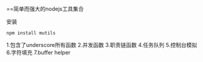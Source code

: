 ==简单而强大的nodejs工具集合

安装

    npm install mutils 


1.包含了underscore所有函数
2.并发函数
3.职责链函数
4.任务队列
5.控制台模拟
6.字符填充
7.buffer helper

